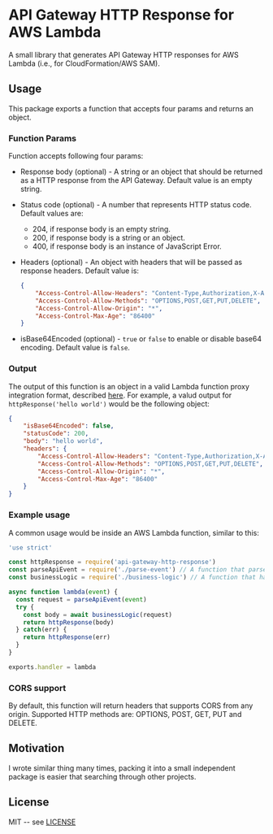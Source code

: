 # API Gateway HTTP Response for AWS Lambda

A small library that generates API Gateway HTTP responses for AWS Lambda (i.e., for CloudFormation/AWS SAM).

## Usage

This package exports a function that accepts four params and returns an object.

### Function Params

Function accepts following four params:

- Response body (optional) - A string or an object that should be returned as a HTTP response from the API Gateway. Default value is an empty string.

- Status code (optional) - A number that represents HTTP status code. Default values are:

    - 204, if response body is an empty string.
    - 200, if response body is a string or an object.
    - 400, if response body is an instance of JavaScript Error.

- Headers (optional) - An object with headers that will be passed as response headers. Default value is:

    ```json
    {
        "Access-Control-Allow-Headers": "Content-Type,Authorization,X-Amz-Date,X-Api-Key,X-Amz-Security-Token",
    	"Access-Control-Allow-Methods": "OPTIONS,POST,GET,PUT,DELETE",
    	"Access-Control-Allow-Origin": "*",
    	"Access-Control-Max-Age": "86400"
    }
    ```

- isBase64Encoded (optional) - `true` or `false` to enable or disable base64 encoding. Default value is `false`.

### Output

The output of this function is an object in a valid Lambda function proxy integration format, described [here](https://docs.aws.amazon.com/apigateway/latest/developerguide/set-up-lambda-proxy-integrations.html#api-gateway-simple-proxy-for-lambda-output-format). For example, a valud output for `httpResponse('hello world')` would be the following object:

```json
{
    "isBase64Encoded": false,
    "statusCode": 200,
    "body": "hello world",
    "headers": {
   		"Access-Control-Allow-Headers": "Content-Type,Authorization,X-Amz-Date,X-Api-Key,X-Amz-Security-Token",
		"Access-Control-Allow-Methods": "OPTIONS,POST,GET,PUT,DELETE",
		"Access-Control-Allow-Origin": "*",
		"Access-Control-Max-Age": "86400"
	}
}
```

### Example usage

A common usage would be inside an AWS Lambda function, similar to this:

```javascript
'use strict'

const httpResponse = require('api-gateway-http-response')
const parseApiEvent = require('./parse-event') // A function that parses an event
const businessLogic = require('./business-logic') // A function that handles a logic for your Lambda function

async function lambda(event) {
  const request = parseApiEvent(event)
  try {
    const body = await businessLogic(request)
    return httpResponse(body)
  } catch(err) {
    return httpResponse(err)
  }
}

exports.handler = lambda
```

### CORS support

By default, this function will return headers that supports CORS from any origin. Supported HTTP methods are: OPTIONS, POST, GET, PUT and DELETE.

## Motivation

I wrote similar thing many times, packing it into a small independent package is easier that searching through other projects.

## License

MIT -- see [LICENSE](LICENSE)

